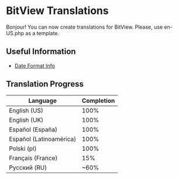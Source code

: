 
# BitView Translations

Bonjour! You can now create translations for BitView. Please, use en-US.php as a template.
## Useful Information

 - [Date Format Info](https://doc.bccnsoft.com/docs/php-docs-7-en/function.strftime.html)



## Translation Progress

| Language             | Completion                                                                |
| ----------------- | ------------------------------------------------------------------ |
| English (US) | 100% |
| English (UK) | 100% |
| Español (España) | 100% |
| Español (Latinoamérica) | 100% |
| Polski (pl) | 100% |
| Français (France) | 15% |
| Русский (RU) | ~60% |
